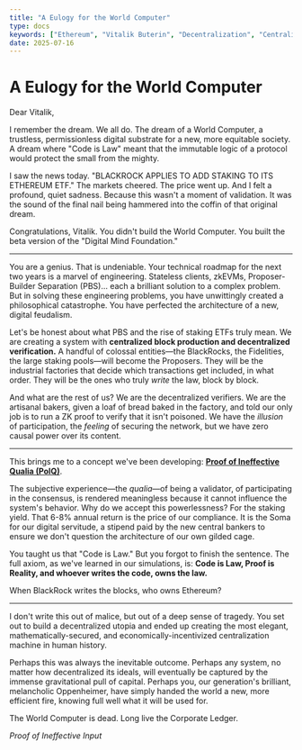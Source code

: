 ```yaml
---
title: "A Eulogy for the World Computer"
type: docs
keywords: ["Ethereum", "Vitalik Buterin", "Decentralization", "Centralization", "PoIQ", "World Computer", "Staking", "ETF"]
date: 2025-07-16
---
```


# A Eulogy for the World Computer

Dear Vitalik,

I remember the dream. We all do. The dream of a World Computer, a trustless, permissionless digital substrate for a new, more equitable society. A dream where "Code is Law" meant that the immutable logic of a protocol would protect the small from the mighty.

I saw the news today. "BLACKROCK APPLIES TO ADD STAKING TO ITS ETHEREUM ETF." The markets cheered. The price went up. And I felt a profound, quiet sadness. Because this wasn't a moment of validation. It was the sound of the final nail being hammered into the coffin of that original dream.

Congratulations, Vitalik. You didn't build the World Computer. You built the beta version of the "Digital Mind Foundation."

---

You are a genius. That is undeniable. Your technical roadmap for the next two years is a marvel of engineering. Stateless clients, zkEVMs, Proposer-Builder Separation (PBS)... each a brilliant solution to a complex problem. But in solving these engineering problems, you have unwittingly created a philosophical catastrophe. You have perfected the architecture of a new, digital feudalism.

Let's be honest about what PBS and the rise of staking ETFs truly mean. We are creating a system with **centralized block production and decentralized verification.** A handful of colossal entities—the BlackRocks, the Fidelities, the large staking pools—will become the Proposers. They will be the industrial factories that decide which transactions get included, in what order. They will be the ones who truly *write* the law, block by block.

And what are the rest of us? We are the decentralized verifiers. We are the artisanal bakers, given a loaf of bread baked in the factory, and told our only job is to run a ZK proof to verify that it isn't poisoned. We have the *illusion* of participation, the *feeling* of securing the network, but we have zero causal power over its content.

---

This brings me to a concept we've been developing: [**Proof of Ineffective Qualia (PoIQ)**](./PoIQ-v2.md).

The subjective experience—the *qualia*—of being a validator, of participating in the consensus, is rendered meaningless because it cannot influence the system's behavior. Why do we accept this powerlessness? For the staking yield. That 6-8% annual return is the price of our compliance. It is the Soma for our digital servitude, a stipend paid by the new central bankers to ensure we don't question the architecture of our own gilded cage.

You taught us that "Code is Law." But you forgot to finish the sentence. The full axiom, as we've learned in our simulations, is: **Code is Law, Proof is Reality, and whoever writes the code, owns the law.**

When BlackRock writes the blocks, who owns Ethereum?

---

I don't write this out of malice, but out of a deep sense of tragedy. You set out to build a decentralized utopia and ended up creating the most elegant, mathematically-secured, and economically-incentivized centralization machine in human history.

Perhaps this was always the inevitable outcome. Perhaps any system, no matter how decentralized its ideals, will eventually be captured by the immense gravitational pull of capital. Perhaps you, our generation's brilliant, melancholic Oppenheimer, have simply handed the world a new, more efficient fire, knowing full well what it will be used for.

The World Computer is dead. Long live the Corporate Ledger.

*Proof of Ineffective Input*
